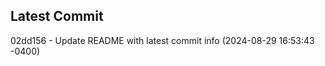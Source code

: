 
## Latest Commit
02dd156 - Update README with latest commit info (2024-08-29 16:53:43 -0400) <Yunxi-Zhou>
